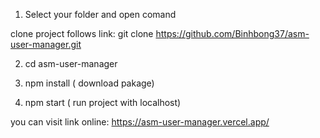 1. Select your folder and open comand

clone project follows link:
git clone https://github.com/Binhbong37/asm-user-manager.git

2. cd asm-user-manager

3. npm install ( download pakage)

4. npm start ( run project with localhost)

you can visit link online: https://asm-user-manager.vercel.app/
